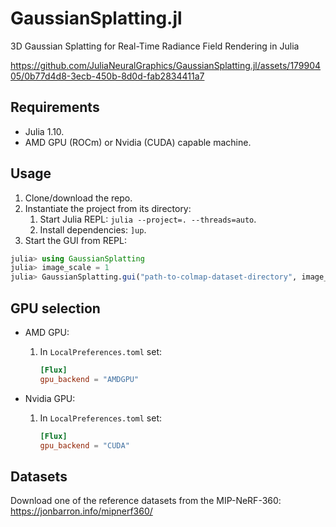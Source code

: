 # GaussianSplatting.jl

3D Gaussian Splatting for Real-Time Radiance Field Rendering in Julia

https://github.com/JuliaNeuralGraphics/GaussianSplatting.jl/assets/17990405/0b77d4d8-3ecb-450b-8d0d-fab2834411a7

## Requirements

- Julia 1.10.
- AMD GPU (ROCm) or Nvidia (CUDA) capable machine.

## Usage

1. Clone/download the repo.
2. Instantiate the project from its directory:
   1. Start Julia REPL: `julia --project=. --threads=auto`.
   2. Install dependencies: `]up`.
3. Start the GUI from REPL:
```julia
julia> using GaussianSplatting
julia> image_scale = 1
julia> GaussianSplatting.gui("path-to-colmap-dataset-directory", image_scale)
```

## GPU selection

- AMD GPU:
  1. In `LocalPreferences.toml` set:
     ```toml
     [Flux]
     gpu_backend = "AMDGPU"
     ```

- Nvidia GPU:
  1. In `LocalPreferences.toml` set:
     ```toml
     [Flux]
     gpu_backend = "CUDA"
     ```

## Datasets

Download one of the reference datasets from the MIP-NeRF-360:
https://jonbarron.info/mipnerf360/
